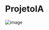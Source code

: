 # ProjetoIA
![image](https://user-images.githubusercontent.com/61027392/144301567-63f6d52d-9a6d-430b-9535-004a6ef337cd.png)
